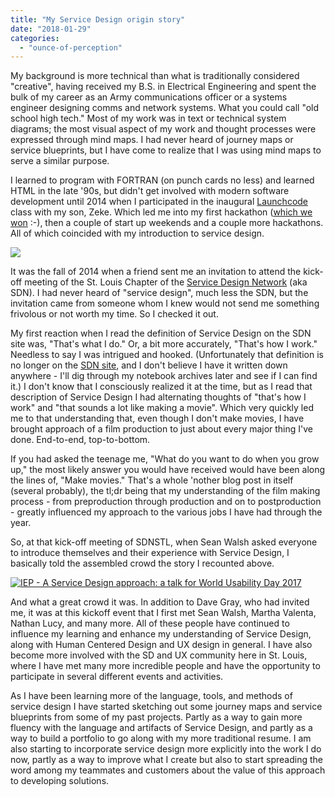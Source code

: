 ```yaml
---
title: "My Service Design origin story"
date: "2018-01-29"
categories: 
  - "ounce-of-perception"
---
```


My background is more technical than what is traditionally considered "creative", having received my B.S. in Electrical Engineering and spent the bulk of my career as an Army communications officer or a systems engineer designing comms and network systems. What you could call "old school high tech." Most of my work was in text or technical system diagrams; the most visual aspect of my work and thought processes were expressed through mind maps. I had never heard of journey maps or service blueprints, but I have come to realize that I was using mind maps to serve a similar purpose.

I learned to program with FORTRAN (on punch cards no less) and learned HTML in the late '90s, but didn't get involved with modern software development until 2014 when I participated in the inaugural [Launchcode](https://www.launchcode.org) class with my son, Zeke. Which led me into my first hackathon ([which we won](https://globalhack.org/globalhack-ii/) :-), then a couple of start up weekends and a couple more hackathons. All of which coincided with my introduction to service design.

[![](images/img_0022.jpg)](https://globalhack.org/globalhack-ii/)

It was the fall of 2014 when a friend sent me an invitation to attend the kick-off meeting of the St. Louis Chapter of the [Service Design Network](https://www.service-design-network.org) (aka SDN). I had never heard of "service design", much less the SDN, but the invitation came from someone whom I knew would not send me something frivolous or not worth my time. So I checked it out.

My first reaction when I read the definition of Service Design on the SDN site was, "That's what I do." Or, a bit more accurately, "That's how I work." Needless to say I was intrigued and hooked. (Unfortunately that definition is no longer on the [SDN site](https://www.service-design-network.org/community-knowledge/what-is-service-design), and I don't believe I have it written down anywhere - I'll dig through my notebook archives later and see if I can find it.) I don't know that I consciously realized it at the time, but as I read that description of Service Design I had alternating thoughts of "that's how I work" and "that sounds a lot like making a movie". Which very quickly led me to that understanding that, even though I don't make movies, I have brought approach of a film production to just about every major thing I've done. End-to-end, top-to-bottom.

If you had asked the teenage me, "What do you want to do when you grow up," the most likely answer you would have received would have been along the lines of, "Make movies." That's a whole 'nother blog post in itself (several probably), the tl;dr being that my understanding of the film making process - from preproduction through production and on to postproduction - greatly influenced my approach to the various jobs I have had through the year.

So, at that kick-off meeting of SDNSTL, when Sean Walsh asked everyone to introduce themselves and their experience with Service Design, I basically told the assembled crowd the story I recounted above.

[![IEP - A Service Design approach: a talk for World Usability Day 2017](images/img_0017.jpg)](https://gbrettmiller.com/2018/02/02/world-usability-day-2017-inclusion-through-ux/)

And what a great crowd it was. In addition to Dave Gray, who had invited me, it was at this kickoff event that I first met Sean Walsh, Martha Valenta, Nathan Lucy, and many more. All of these people have continued to influence my learning and enhance my understanding of Service Design, along with Human Centered Design and UX design in general. I have also become more involved with the SD and UX community here in St. Louis, where I have met many more incredible people and have the opportunity to participate in several different events and activities.

As I have been learning more of the language, tools, and methods of service design I have started sketching out some journey maps and service blueprints from some of my past projects. Partly as a way to gain more fluency with the language and artifacts of Service Design, and partly as a way to build a portfolio to go along with my more traditional resume. I am also starting to incorporate service design more explicitly into the work I do now, partly as a way to improve what I create but also to start spreading the word among my teammates and customers about the value of this approach to developing solutions.
